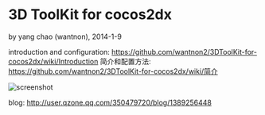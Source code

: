 3D ToolKit for cocos2dx
==========
by yang chao (wantnon), 2014-1-9  

introduction and configuration: https://github.com/wantnon2/3DToolKit-for-cocos2dx/wiki/Introduction
简介和配置方法: https://github.com/wantnon2/3DToolKit-for-cocos2dx/wiki/简介  
  
![screenshot](https://raw.github.com/wantnon2/3DToolKit-for-cocos2dx/commit/ec118414ffce4d5c5cc55990bf06a9a4014ae551)  
  
blog: http://user.qzone.qq.com/350479720/blog/1389256448  